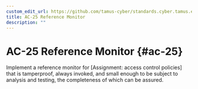 ```yaml
---
custom_edit_url: https://github.com/tamus-cyber/standards.cyber.tamus.edu/tree/main/content/tamus.edu/TAMUS_profile.xml
title: AC-25 Reference Monitor
description: ""
---
```


# AC-25 Reference Monitor {#ac-25}

Implement a reference monitor for [Assignment: access control policies] that is tamperproof, always invoked, and small enough to be subject to analysis and testing, the completeness of which can be assured.

